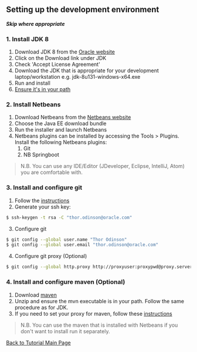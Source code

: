 ## Setting up the development environment

_**Skip where appropriate**_

### 1. Install JDK 8
1. Download JDK 8 from the [Oracle website](http://www.oracle.com/technetwork/java/javase/downloads/index.html)
2. Click on the Download link under JDK
3. Check 'Accept License Agreement'
4. Download the JDK that is appropriate for your development laptop/workstation e.g. jdk-8u131-windows-x64.exe
5. Run and install
6. [Ensure it's in your path](https://docs.oracle.com/cd/E19182-01/820-7851/inst_cli_jdk_javahome_t/)

### 2. Install Netbeans
1. Download Netbeans from the [Netbeans website](https://netbeans.org/downloads/)
2. Choose the Java EE download bundle
3. Run the installer and launch Netbeans
4. Netbeans plugins can be installed by accessing the Tools > Plugins. Install the following Netbeans plugins:
    1. Git
    2. NB Springboot

> N.B. You can use any IDE/Editor (JDeveloper, Eclipse, IntelliJ, Atom) you are comfortable with.

### 3. Install and configure git

1. Follow the [instructions](https://git-scm.com/downloads)
2. Generate your ssh key:
```bash
$ ssh-keygen -t rsa -C "thor.odinson@oracle.com"
```
3. Configure git
```bash
$ git config --global user.name "Thor Odinson"
$ git config --global user.email "thor.odinson@oracle.com"
```
4. Configure git proxy (Optional)
```bash
$ git config --global http.proxy http://proxyuser:proxypwd@proxy.server.com:8080
```

### 4. Install and configure maven (Optional)

1. Download [maven](http://maven.apache.org/download.cgi)
2. Unzip and ensure the mvn executable is in your path. Follow the same procedure as for JDK.
3. If you need to set your proxy for maven, follow these [instructions](https://maven.apache.org/guides/mini/guide-proxies.html)

> N.B. You can use the maven that is installed with Netbeans if you don't want to install run it separately.

<a href="/tutorials" class="btn" >Back to Tutorial Main Page</a>
